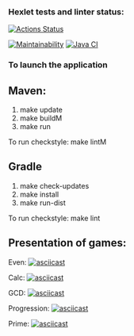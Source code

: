 ### Hexlet tests and linter status:
[![Actions Status](https://github.com/SibirBear/java-project-lvl1/workflows/hexlet-check/badge.svg)](https://github.com/SibirBear/java-project-lvl1/actions)

[![Maintainability](https://api.codeclimate.com/v1/badges/a99a88d28ad37a79dbf6/maintainability)](https://codeclimate.com/github/codeclimate/codeclimate/maintainability)
[![Java CI](https://github.com/SibirBear/java-project-lvl1/actions/workflows/maven.yml/badge.svg)](https://github.com/SibirBear/java-project-lvl1/actions/workflows/maven.yml)

### To launch the application

Maven:
--
1. make update
2. make buildM
3. make run

To run checkstyle: make lintM


Gradle
--
1. make check-updates
2. make install
3. make run-dist

To run checkstyle: make lint

Presentation of games:
--

Even:
[![asciicast](https://asciinema.org/a/Ifeut8ujXbPAuH7U0Fiw8yzxJ.svg)](https://asciinema.org/a/Ifeut8ujXbPAuH7U0Fiw8yzxJ)

Calc:
[![asciicast](https://asciinema.org/a/aWs2dy0wzh6SwyOWi95fEg6c5.svg)](https://asciinema.org/a/aWs2dy0wzh6SwyOWi95fEg6c5)

GCD:
[![asciicast](https://asciinema.org/a/qoURT2XO1BoXhU60XftaEkaM6.svg)](https://asciinema.org/a/qoURT2XO1BoXhU60XftaEkaM6)

Progression:
[![asciicast](https://asciinema.org/a/y53i4GJmuSMO3kglRoc5vp5bN.svg)](https://asciinema.org/a/y53i4GJmuSMO3kglRoc5vp5bN)

Prime:
[![asciicast](https://asciinema.org/a/lnQNXo7V98vjQdIlH54AUB5bl.svg)](https://asciinema.org/a/lnQNXo7V98vjQdIlH54AUB5bl)
